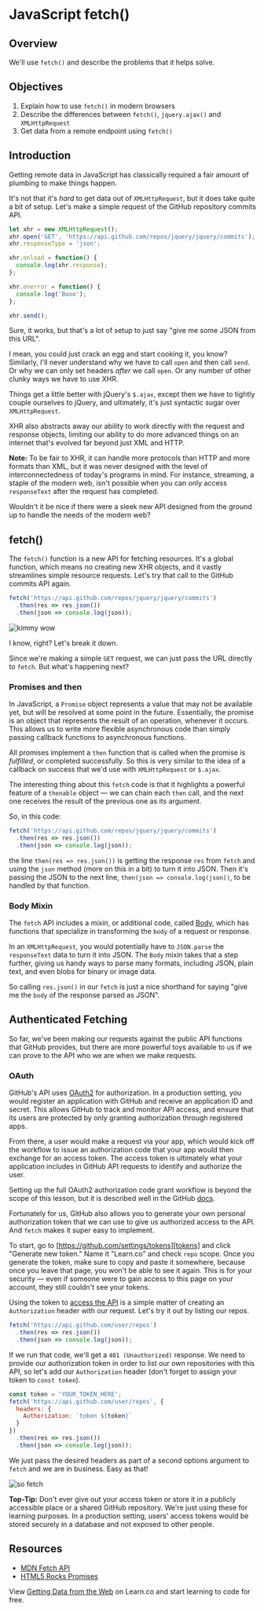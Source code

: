 # JavaScript fetch()

## Overview

We'll use `fetch()` and describe the problems that it helps solve.

## Objectives

1.  Explain how to use `fetch()` in modern browsers
2.  Describe the differences between `fetch()`, `jquery.ajax()` and `XMLHttpRequest`
3.  Get data from a remote endpoint using `fetch()`

## Introduction

Getting remote data in JavaScript has classically required a fair amount of
plumbing to make things happen.

It's not that it's _hard_ to get data out of `XMLHttpRequest`, but it does take
quite a bit of setup. Let's make a simple request of the GitHub repository
commits API.

```js
let xhr = new XMLHttpRequest();
xhr.open('GET', 'https://api.github.com/repos/jquery/jquery/commits');
xhr.responseType = 'json';

xhr.onload = function() {
  console.log(xhr.response);
};

xhr.onerror = function() {
  console.log('Booo');
};

xhr.send();
```

Sure, it works, but that's a lot of setup to just say "give me some JSON from
this URL".

I mean, you could just crack an egg and start cooking it, you know? Similarly,
I'll never understand why we have to call `open` and then call `send`. Or why we
can only set headers _after_ we call `open`. Or any number of other clunky ways
we have to use XHR.

Things get a little better with jQuery's `$.ajax`, except then we have to
tightly couple ourselves to jQuery, and ultimately, it's just syntactic sugar
over `XMLHttpRequest`.

XHR also abstracts away our ability to work directly with the request and
response objects, limiting our ability to do more advanced things on an internet
that's evolved far beyond just XML and HTTP.

**Note:** To be fair to XHR, it can handle more protocols than HTTP and more
formats than XML, but it was never designed with the level of interconnectedness
of today's programs in mind. For instance, streaming, a staple of the modern
web, isn't possible when you can only access `responseText` after the request
has completed.

Wouldn't it be nice if there were a sleek new API designed from the ground up to
handle the needs of the modern web?

## fetch()

The `fetch()` function is a new API for fetching resources. It's a global
function, which means no creating new XHR objects, and it vastly streamlines
simple resource requests. Let's try that call to the GitHub commits API again.

```js
fetch('https://api.github.com/repos/jquery/jquery/commits')
  .then(res => res.json())
  .then(json => console.log(json));
```

![kimmy wow](http://i.giphy.com/3osxYwZm9WZwnt1Zja.gif)

I know, right? Let's break it down.

Since we're making a simple `GET` request, we can just pass the URL directly to
`fetch`. But what's happening next?

### Promises and then

In JavaScript, a `Promise` object represents a value that may not be available
yet, but will be resolved at some point in the future. Essentially, the promise
is an object that represents the result of an operation, whenever it occurs.
This allows us to write more flexible asynchronous code than simply passing
callback functions to asynchronous functions.

All promises implement a `then` function that is called when the promise is
_fulfilled_, or completed successfully. So this is very similar to the idea of a
callback on success that we'd use with `XMLHttpRequest` or `$.ajax`.

The interesting thing about this `fetch` code is that it highlights a powerful
feature of a `thenable` object — we can chain each `then` call, and the next one
receives the result of the previous one as its argument.

So, in this code:

```js
fetch('https://api.github.com/repos/jquery/jquery/commits')
  .then(res => res.json())
  .then(json => console.log(json));
```

the line `then(res => res.json())` is getting the response `res` from `fetch`
and using the `json` method (more on this in a bit) to turn it into JSON. Then
it's passing the JSON to the next line, `then(json => console.log(json))`, to be
handled by that function.

### Body Mixin

The `fetch` API includes a _mixin_, or additional code, called [Body][body],
which has functions that specialize in transforming the `body` of a request or
response.

In an `XMLHttpRequest`, you would potentially have to `JSON.parse` the
`responseText` data to turn it into JSON. The `Body` mixin takes that a step
further, giving us handy ways to parse many formats, including JSON, plain text,
and even blobs for binary or image data.

So calling `res.json()` in our `fetch` is just a nice shorthand for saying "give
me the `body` of the response parsed as JSON".

## Authenticated Fetching

So far, we've been making our requests against the public API functions that
GitHub provides, but there are more powerful toys available to us if we can
prove to the API who we are when we make requests.

### OAuth

GitHub's API uses [OAuth2][oauth2] for authorization. In a production setting,
you would register an application with GitHub and receive an application ID and
secret. This allows GitHub to track and monitor API access, and ensure that its
users are protected by only granting authorization through registered apps.

From there, a user would make a request via your app, which would kick off the
workflow to issue an authorization code that your app would then exchange for an
access token. The access token is ultimately what your application includes in
GitHub API requests to identify and authorize the user.

Setting up the full OAuth2 authorization code grant workflow is beyond the scope
of this lesson, but it is described well in the GitHub [docs][oauth2].

Fortunately for us, GitHub also allows you to generate your own personal
authorization token that we can use to give us authorized access to the API. And
`fetch` makes it super easy to implement.

To start, go to
[https://github.com/settings/tokens][tokens] and
click "Generate new token." Name it "Learn.co" and check `repo` scope. Once you
generate the token, make sure to copy and paste it somewhere, because once you
leave that page, you won't be able to see it again. This is for your security —
even if someone were to gain access to this page on your account, they still
couldn't see your tokens.

Using the token to [access the
API][api]
is a simple matter of creating an `Authorization` header with our request. Let's
try it out by listing our repos.

```js
fetch('https://api.github.com/user/repos')
  .then(res => res.json())
  .then(json => console.log(json));
```

If we run that code, we'll get a `401 (Unauthorized)` response. We need to
provide our authorization token in order to list our own repositories with this
API, so let's add our `Authorization` header (don't forget to assign your token
to `const token`).

```js
const token = 'YOUR_TOKEN_HERE';
fetch('https://api.github.com/user/repos', {
  headers: {
    Authorization: `token ${token}`
  }
})
  .then(res => res.json())
  .then(json => console.log(json));
```

We just pass the desired headers as part of a second options argument to `fetch`
and we are in business. Easy as that!

![so fetch](http://i.giphy.com/SUgOYsXqmexxe.gif)

**Top-Tip:** Don't ever give out your access token or store it in a publicly
accessible place or a shared GitHub repository. We're just using these for
learning purposes. In a production setting, users' access tokens would be stored
securely in a database and not exposed to other people.

## Resources

- [MDN Fetch API](https://developer.mozilla.org/en-US/docs/Web/API/Fetch_API)
- [HTML5 Rocks Promises](http://www.html5rocks.com/en/tutorials/es6/promises/)

[body]: https://developer.mozilla.org/en-US/docs/Web/API/Fetch_API/Using_Fetch#Body
[tokens]: https://github.com/settings/tokens
[oauth2]: https://developer.github.com/v3/oauth/
[api]: https://developer.github.com/v3/oauth/#3-use-the-access-token-to-access-the-api

<p class='util--hide'>View <a href='https://learn.co/lessons/javascript-fetch'>Getting Data from the Web</a> on Learn.co and start learning to code for free.</p>
